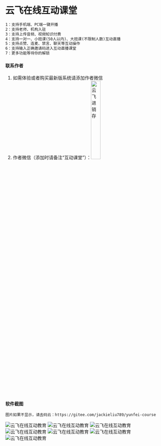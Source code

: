 # 云飞在线互动课堂

```html
1：支持手机端、PC端一键开播
2：支持老师、机构入驻
3：支持上传音频、视频知识付费
4：支持一对一、小班课(50人以内)、大班课(不限制人数)互动直播
5：支持点赞、连麦、禁言、聊天等互动操作
6：支持输入正确邀请码进入互动直播课堂
7：更多功能等待你的解锁
```

#### 联系作者

1.  如需体验或者购买最新版系统请添加作者微信
2.  作者微信（添加时请备注“互动课堂”）：<img src="https://github.com/Jackieliu789/yunfei-online-class/raw/master/images/kefu.png" alt="云飞进销存" width="25%"/>

#### 软件截图

```html
图片如果不显示，请去码云：https://gitee.com/jackieliu789/yunfei-course
```

![云飞在线互动教育](https://gitee.com/jackieliu789/yunfei-course/raw/master/images/1.png)
![云飞在线互动教育](https://gitee.com/jackieliu789/yunfei-course/raw/master/images/2.png)
![云飞在线互动教育](https://gitee.com/jackieliu789/yunfei-course/raw/master/images/3.png)
![云飞在线互动教育](https://gitee.com/jackieliu789/yunfei-course/raw/master/images/4.jpg)
![云飞在线互动教育](https://gitee.com/jackieliu789/yunfei-course/raw/master/images/5.jpg)
![云飞在线互动教育](https://gitee.com/jackieliu789/yunfei-course/raw/master/images/6.jpg)
![云飞在线互动教育](https://gitee.com/jackieliu789/yunfei-course/raw/master/images/7.jpg)
